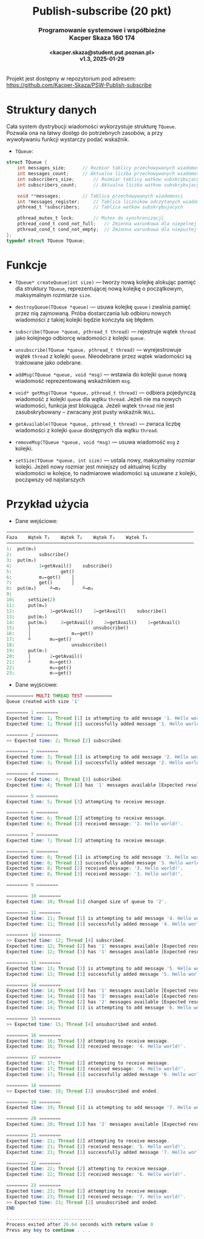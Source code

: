 <h1 align="center">Publish-subscribe (20 pkt)</h1>
<h3 align="center">Programowanie systemowe i współbieżne <br> Kacper Skaza 160 174</h3>
<h4 align="center">&lt;kacper.skaza@student.put.poznan.pl&gt; <br> v1.3, 2025-01-29</h4>



<br>Projekt jest dostępny w repozytorium pod adresem:<br>
<https://github.com/Kacper-Skaza/PSW-Publish-subscribe>



# Struktury danych

Cała system dystrybucji wiadomości wykorzystuje strukturę `TQueue`. Pozwala ona na łatwy
dostęp do potrzebnych zasobów, a przy wywoływaniu funkcji wystarczy podać wskaźnik.

- `TQueue`:

```C
struct TQueue {
	int messages_size;		// Rozmiar tablicy przechowywanych wiadomosci
	int messages_count;		// Aktualna liczba przechowywanych wiadomosci
	int subscribers_size;		// Rozmiar tablicy watkow subskrybujacych
	int subscribers_count;		// Aktualna liczba watkow subskrybujacych

	void **messages;		// Tablica przechowywanych wiadomosci
	int *messages_register;		// Tablica licznikow odczytanych wiadomosci dla watkow
	pthread_t *subscribers;		// Tablica watkow subskrybujacych

	pthread_mutex_t lock;		// Mutex do synchronizacji
	pthread_cond_t cond_not_full;	// Zmienna warunkowa dla niepelnej kolejki
	pthread_cond_t cond_not_empty;	// Zmienna warunkowa dla niepustej kolejki
};
typedef struct TQueue TQueue;
```



# Funkcje

- `TQueue* createQueue(int size)` —
tworzy nową kolejkę alokując pamięć dla struktury `TQueue`, reprezentującej
nową kolejkę o początkowym, maksymalnym rozmiarze `size`.

- `destroyQueue(TQueue *queue)` —
usuwa kolejkę `queue` i zwalnia pamięć przez nią zajmowaną. Próba dostarczania
lub odbioru nowych wiadomości z takiej kolejki będzie kończyła się błędem.

- `subscribe(TQueue *queue, pthread_t thread)` —
rejestruje wątek `thread` jako kolejnego odbiorcę wiadomości z kolejki `queue`.

- `unsubscribe(TQueue *queue, pthread_t thread)` —
wyrejestrowuje wątek `thread` z kolejki `queue`. Nieodebrane przez wątek
wiadomości są traktowane jako odebrane.

- `addMsg(TQueue *queue, void *msg)` —
wstawia do kolejki `queue` nową wiadomość reprezentowaną wskaźnikiem `msg`.

- `void* getMsg(TQueue *queue, pthread_t thread)` —
odbiera pojedynczą wiadomość z kolejki `queue` dla wątku `thread`. Jeżeli nie ma
nowych wiadomości, funkcja jest blokująca. Jeżeli wątek `thread` nie jest
zasubskrybowany – zwracany jest pusty wskaźnik `NULL`.

- `getAvailable(TQueue *queue, pthread_t thread)` —
zwraca liczbę wiadomości z kolejki `queue` dostępnych dla wątku `thread`.

- `removeMsg(TQueue *queue, void *msg)` —
usuwa wiadomość `msg` z kolejki.

- `setSize(TQueue *queue, int size)` —
ustala nowy, maksymalny rozmiar kolejki. Jeżeli nowy rozmiar jest mniejszy od
aktualnej liczby wiadomości w kolejce, to nadmiarowe wiadomości są usuwane
z kolejki, począwszy od najstarszych



# Przykład użycia

* Dane wejściowe:

```Python
─────────────────────────────────────────────────────────────────────
Faza	Wątek T₁	Wątek T₂	Wątek T₃	Wątek T₄
─────────────────────────────────────────────────────────────────────
1: 	put(m₁)
2: 			subscribe()
3: 	put(m₂)
4: 			1←getAvail()	subscribe()
5: 					get()
6: 			m₂←get() 	│
7: 			get() 		│
8: 	put(m₃) 	┴→m₃ 		┴→m₃
9:
10: 	setSize(2)
11: 	put(m₄)
12: 			1←getAvail() 	1←getAvail() 	subscribe()
13: 	put(m₅)
14: 	put(m₆) 	2←getAvail() 	2←getAvail()	1←getAvail()
15: 	│ 						unsubscribe()
16: 	│ 				m₄←get()
17: 	┴ 		m₄←get()
18: 					unsubscribe()
19: 	put(m₇)
20: 	│ 		2←getAvail()
21: 	┴ 		m₅←get()
22: 			m₆←get()
23: 			m₇←get()
```

* Dane wyjściowe:

```PHP
========== MULTI THREAD TEST ==========
Queue created with size '1'

======== 1 ========
Expected time: 1; Thread [1] is attempting to add message '1. Hello world!' to the queue.
Expected time: 1; Thread [1] successfully added message '1. Hello world!' to the queue.

======== 2 ========
>> Expected time: 2; Thread [2] subscribed.

======== 3 ========
Expected time: 3; Thread [1] is attempting to add message '2. Hello world!' to the queue.
Expected time: 3; Thread [1] successfully added message '2. Hello world!' to the queue.

======== 4 ========
>> Expected time: 4; Thread [3] subscribed.
Expected time: 4; Thread [2] has '1' messages available [Expected result: 1].

======== 5 ========
Expected time: 5; Thread [3] attempting to receive message.

======== 6 ========
Expected time: 6; Thread [2] attempting to receive message.
Expected time: 6; Thread [2] received message: '2. Hello world!'.

======== 7 ========
Expected time: 7; Thread [2] attempting to receive message.

======== 8 ========
Expected time: 8; Thread [1] is attempting to add message '3. Hello world!' to the queue.
Expected time: 8; Thread [1] successfully added message '3. Hello world!' to the queue.
Expected time: 8; Thread [2] received message: '3. Hello world!'.
Expected time: 8; Thread [3] received message: '3. Hello world!'.

======== 9 ========

======== 10 ========
Expected time: 10; Thread [1] changed size of queue to '2'.

======== 11 ========
Expected time: 11; Thread [1] is attempting to add message '4. Hello world!' to the queue.
Expected time: 11; Thread [1] successfully added message '4. Hello world!' to the queue.

======== 12 ========
>> Expected time: 12; Thread [4] subscribed.
Expected time: 12; Thread [2] has '1' messages available [Expected result: 1].
Expected time: 12; Thread [3] has '1' messages available [Expected result: 1].

======== 13 ========
Expected time: 13; Thread [1] is attempting to add message '5. Hello world!' to the queue.
Expected time: 13; Thread [1] successfully added message '5. Hello world!' to the queue.

======== 14 ========
Expected time: 14; Thread [4] has '1' messages available [Expected result: 1].
Expected time: 14; Thread [3] has '2' messages available [Expected result: 2].
Expected time: 14; Thread [2] has '2' messages available [Expected result: 2].
Expected time: 14; Thread [1] is attempting to add message '6. Hello world!' to the queue.

======== 15 ========
>> Expected time: 15; Thread [4] unsubscribed аnd ended.

======== 16 ========
Expected time: 16; Thread [3] attempting to receive message.
Expected time: 16; Thread [3] received message: '4. Hello world!'.

======== 17 ========
Expected time: 17; Thread [2] attempting to receive message.
Expected time: 17; Thread [2] received message: '4. Hello world!'.
Expected time: 17; Thread [1] successfully added message '6. Hello world!' to the queue.

======== 18 ========
>> Expected time: 18; Thread [3] unsubscribed аnd ended.

======== 19 ========
Expected time: 19; Thread [1] is attempting to add message '7. Hello world!' to the queue.

======== 20 ========
Expected time: 20; Thread [2] has '2' messages available [Expected result: 2].

======== 21 ========
Expected time: 21; Thread [2] attempting to receive message.
Expected time: 21; Thread [2] received message: '5. Hello world!'.
Expected time: 21; Thread [1] successfully added message '7. Hello world!' to the queue.

======== 22 ========
Expected time: 22; Thread [2] attempting to receive message.
Expected time: 22; Thread [2] received message: '6. Hello world!'.

======== 23 ========
Expected time: 23; Thread [2] attempting to receive message.
Expected time: 23; Thread [2] received message: '7. Hello world!'.
>> Expected time: 23; Thread [2] unsubscribed аnd ended.
END

--------------------------------
Process exited after 26.64 seconds with return value 0
Press any key to continue . . .
```
